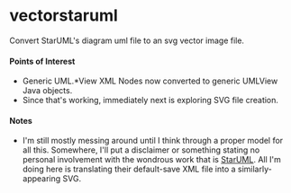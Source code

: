 vectorstaruml
=============

Convert StarUML's diagram uml file to an svg vector image file.

#### Points of Interest
* Generic UML.*View XML Nodes now converted to generic UMLView Java objects.
* Since that's working, immediately next is exploring SVG file creation.

#### Notes
* I'm still mostly messing around until I think through a proper model for all this.  Somewhere, I'll put a disclaimer or something stating no personal involvement with the wondrous work that is [StarUML](http://sourceforge.net/projects/staruml/).  All I'm doing here is translating their default-save XML file into a similarly-appearing SVG.

